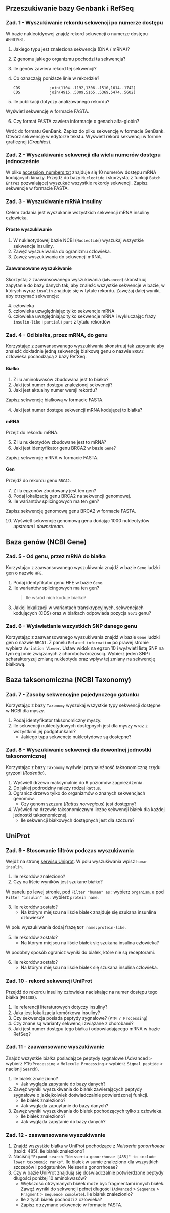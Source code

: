 ## Przeszukiwanie bazy Genbank i RefSeq

### Zad. 1 - Wyszukiwanie rekordu sekwencji po numerze dostępu
W bazie nukleotdyowej znajdź rekord sekwencji o numerze dostępu `AB001981`.

1. Jakiego typu jest znaleziona sekwencja (DNA / mRNA)?
2. Z genomu jakiego organizmu pochodzi ta sekwencja?
3. Ile genów zawiera rekord tej sekwencji?
4. Co oznaczają poniższe linie w rekordzie?

   ```
   CDS             join(1104..1192,1306..1510,1614..1742)
   CDS             join(4915..5009,5165..5369,5474..5602)
   ```

5. Ile publikacji dotyczy analizowanego rekordu?

Wyświetl sekwencję w formacie FASTA.

6. Czy format FASTA zawiera informacje o genach alfa-globin?

Wróć do formatu GenBank. Zapisz do pliku sekwencję w formacie GenBank. Otwórz sekwencję w edytorze tekstu. Wyświetl rekord sekwencji w formie graficznej (*Graphics*).


### Zad. 2 - Wyszukiwanie sekwencji dla wielu numerów dostępu jednocześnie
W pliku [accession_numbers.txt](./day1/data/accession_numbers.txt) znajduje się 10 numerów dostępu mRNA kodujących kinazy. Przejdź do bazy `Nucleotide` i skorzystaj z funkcji `Batch Entrez` pozwalającej wyszukać wszystkie rekordy sekwencji. Zapisz sekwencje w formacie FASTA.


### Zad. 3 - Wyszukiwanie mRNA insuliny
Celem zadania jest wyszukanie wszystkich sekwencji mRNA insuliny człowieka.

#### Proste wyszukiwanie

1. W nukleotydowej bazie NCBI (`Nucleotide`) wyszukaj wszystkie sekwencje insuliny.
2. Zawęź wyszukiwania do ogranizmu człowieka.
3. Zawęź wyszukiwania do sekwencji mRNA.

#### Zaawansowane wyszukiwanie

Skorzystaj z zaawansowanego wyszukiwania (`Advanced`) skonstruuj zapytanie do bazy danych tak, aby znaleźć wszystkie sekwencje w bazie, w których wyraz `insulin` znajduje się w tytule rekordu. Zawężaj dalej wyniki, aby otrzymać sekwencje:


4. człowieka
5. człowieka uzwględniając tylko sekwencje mRNA
6. człowieka uwzględniając tylko sekwencje mRNA i wykluczając frazy `insulin-like` i `partial`
i `part` z tytułu rekordów


### Zad. 4 - Od białka, przez mRNA, do genu
Korzystając z zaawansowanego wyszukiwania skonstruuj tak zapytanie aby znaleźć dokładnie jedną sekwencję białkową genu o nazwie `BRCA2` człowieka pochodzącą z bazy RefSeq.

#### Białko

1. Z ilu aminokwasów zbudowana jest to białko?
2. Jaki jest numer dostępu znalezionej sekwencji?
3. Jaki jest aktualny numer wersji rekordu?

Zapisz sekwencję białkową w formacie FASTA.

4. Jaki jest numer dostępu sekwencji mRNA kodującej to białka?

#### mRNA

Przejź do rekordu mRNA.

5. Z ilu nukleotydów zbudowane jest to mRNA?
6. Jaki jest identyfikator genu BRCA2 w bazie `Gene`?

Zapisz sekwencję mRNA w formacie FASTA. 

#### Gen
Przejdź do rekordu genu `BRCA2`.

7. Z ilu egzonów zbudowany jest ten gen?
8. Podaj lokalizację genu BRCA2 na sekwencji genomowej.
9. Ile wariantów splicingowych ma ten gen?

Zapisz sekwencję genomową genu BRCA2 w formacie FASTA.

10. Wyświetl sekwencję genomową genu dodając 1000 nukleotydów *upstream* i *downstream*.


## Baza genów (NCBI Gene)


### Zad. 5 - Od genu, przez mRNA do białka
Korzystając z zaawansowanego wyszukiwania znajdź w bazie `Gene` ludzki gen o nazwie `HFE`.

1. Podaj identyfikator genu HFE w bazie `Gene`.
2. Ile wariantów splicingowych ma ten gen?
   > Ile wśród nich koduje białko?
3. Jakiej lokalizacji w wariantach transkrypcyjnych, sekwencjach kodujących (CDS) oraz w białkach odpowiada pozycja `8671` genu?


### Zad. 6 - Wyświetlanie wszystkich SNP danego genu
Korzystając z zaawansowanego wyszukiwania znajdź w bazie `Gene` ludzki gen o nazwie `BRCA1`. Z panelu `Related information` po prawej stronie wybierz `Variation Viewer`. Ustaw widok na egzon 10 i wyświetl listę SNP na tym egzonie związanych z chorobotwórczością. Wybierz jeden SNP i scharakteryzuj zmianę nukleotydu oraz wpływ tej zmiany na sekwencję białkową.


## Baza taksonomiczna (NCBI Taxonomy)


### Zad. 7 - Zasoby sekwencyjne pojedynczego gatunku
Korzystając z bazy `Taxonomy` wyszukaj wszystkie typy sekwencji dostępne w NCBI dla myszy.

1. Podaj identyfikator taksonomiczny myszy.
2. Ile sekwencji nukleotydowych dostępnych jest dla myszy wraz z wszystkimi jej podgatunkami?
   * Jakiego typu sekwencje nukleotydowe są dostępne?


### Zad. 8 - Wyszukiwanie sekwencji dla dowonlnej jednostki taksonomicznej
Korzystając z bazy `Taxonomy` wyświel przynależność taksonomiczną rzędu gryzoni (*Rodentia*).

1. Wyświetl drzewo maksymalnie do 6 poziomów zagnieżdżenia.
2. Do jakiej podrodziny należy rodzaj `Rattus`.
3. Ogranicz drzewo tylko do organizmów o znanych sekwencjach genomów.
   * Czy genom szczura (*Rattus norvegicus*) jest dostępny?
4. Wyświetl na drzewie taksonomicznym liczbę sekwencji białek dla każdej jednostki taksonomicznej.
   * Ile sekwencji białkowych dostępnych jest dla szczura?


## UniProt


### Zad. 9 - Stosowanie filtrów podczas wyszukiwania
Wejdź na stronę [serwisu Uniprot](https://www.uniprot.org/). W polu wyszukiwania wpisz `human insulin`.

1. Ile rekordów znaleziono?
2. Czy na liście wyników jest szukane białko?

W panelu po lewej stronie, pod `Filter "human" as:` wybierz `organism`, a pod `Filter "insulin" as:` wybierz `protein name`.

3. Ile rekordów zostało?
   * Na którym miejscu na liście białek znajduje się szukana insunlina człowieka?

W polu wyszukiwania dodaj frazę `NOT name:protein-like`.

5. Ile rekordów zostało?
   * Na którym miejscu na liście białek się szukana insulina człowieka?

W podobny sposób ogranicz wyniki do białek, które nie są receptorami.

6. Ile rekordów zostało?
   * Na którym miejscu na liście białek się szukana insulina człowieka.


### Zad. 10 - rekord sekwencji UniProt
Przejdź do rekordu insuliny człowieka naciskając na numer dostępu tego białka (`P01308`).

1. Ile referencji literaturowych dotyczy insuliny?
2. Jaka jest lokalizacja komórkowa insuliny?
3. Czy sekwencja posiada peptydy sygnałowe? (`PTM / Processing`)
4. Czy znane są warianty sekwencji związane z chorobami?
5. Jaki jest numer dostępu tego białka i odpowiadającego mRNA w bazie RefSeq?


### Zad. 11 - zaawansowane wyszukiwanie
Znajdź wszystkie białka posiadające peptydy sygnałowe (Advanced > wybierz `PTM/Processing` > `Molecule Processing` > wybierz `Signal peptide` > naciśnij `Search`).

1. Ile białek znaleziono?
   * Jak wygląda zapytanie do bazy danych?
2. Zawęź wyniki wyszukiwania do białek zawierających peptydy sygnałowe o jakiejkolwiek doświadczalnie potwierdzonej funkcji. 
   * Ile białek znaleziono?
   * Jak wygląda zapuytanie do bazy danych?
3. Zawęź wyniki wyszukiwania do białek pochodzących tylko z człowieka.
   * Ile białek znaleziono?
   * Jak wygląda zapytanie do bazy danych?


### Zad. 12 - zaawansowane wyszukiwanie
1. Znajdź wszystkie białka w UniProt pochodzące z *Neisseria gonorrhoeae* (taxId: 485). Ile białek znaleziono?
2. Naciśnij `"Expand search "Neisseria gonorrhoeae [485]" to include lower taxonomic ranks"`. Ile białek w sumie znaleziono dla wszystkich szczepów i podgatunków Neisseria gonorrhoeae?
3. Czy w bazie UniProt znajdują się doświadczalnie potwierdzone peptydy długości poniżej 10 aminokwasów?
   * Większość otrzymanych białek może być fragmentami innych białek. Zawęź wyniki do sekwencji pełnej długości (`Advanced` > `Sequence` > `Fragment` > `Sequence complete`). Ile białek znalezionio?
   * Ile z tych białek pochodzi z człowieka?
   * Zapisz otrzymane sekwencje w formacie FASTA.